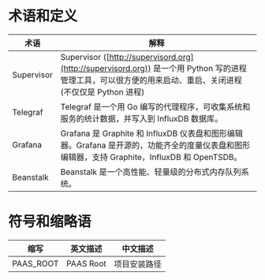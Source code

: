 # 术语和定义

| 术语 | 解释 |
|------|-----|
| Supervisor | Supervisor ([http://supervisord.org](http://supervisord.org)) 是一个用 Python 写的进程管理工具，可以很方便的用来启动、重启、关闭进程(不仅仅是 Python 进程) |
| Telegraf   | Telegraf 是一个用 Go 编写的代理程序，可收集系统和服务的统计数据，并写入到 InfluxDB 数据库。|
| Grafana    | Grafana 是 Graphite 和 InfluxDB 仪表盘和图形编辑器。Grafana 是开源的，功能齐全的度量仪表盘和图形编辑器，支持 Graphite，InfluxDB 和 OpenTSDB。|
| Beanstalk  | Beanstalk 是一个高性能、轻量级的分布式内存队列系统。|

# 符号和缩略语


| 缩写      | 英文描述   | 中文描述     |
|-----------|-----------|-------------|
| PAAS_ROOT | PAAS Root | 项目安装路径 |
